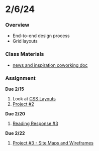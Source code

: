 # 2/6/24
### Overview  
* End-to-end design process
* Grid layouts
### Class Materials
* [news and inspiration coworking doc](https://docs.google.com/document/d/1OrX_L-jDFeJfiMVTvLb1zG5zvlg6-SYFs2U30KejLbc/edit?usp=sharing)
### Assignment

**Due 2/15**
1. Look at [CSS Layouts](https://css-tricks.com/snippets/css/a-guide-to-flexbox/)
2. [Project #2](https://github.com/samheckle/networked-media-sp-24/blob/main/assignments/projects.md#project-2)

**Due 2/20**
1. [Reading Response #3](https://github.com/samheckle/networked-media-sp-24/blob/main/assignments/readings.md#reading-response-3)

**Due 2/22**
1. [Project #3 - Site Maps and Wireframes](https://github.com/samheckle/networked-media-sp-24/blob/main/assignments/projects.md#project-3-midterm)